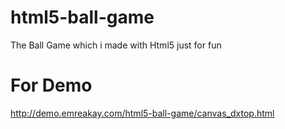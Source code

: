 html5-ball-game
===============

The Ball Game which i made with Html5 just for fun

For Demo
========
<a href="http://demo.emreakay.com/html5-ball-game/canvas_dxtop.html">http://demo.emreakay.com/html5-ball-game/canvas_dxtop.html</a>


